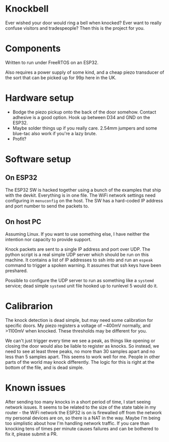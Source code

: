 # Knockbell
Ever wished your door would ring a bell when knocked? Ever want to really confuse visitors and tradespeople? Then this is the project for you.


# Components
Written to run under FreeRTOS on an ESP32.

Also requires a power supply of some kind, and a cheap piezo transducer of the sort that can be picked up for 99p here in the UK.


# Hardware setup

* Bodge the piezo pickup onto the back of the door somehow. Contact adhesive is a good option. Hook up between D34 and GND on the ESP32.
* Maybe solder things up if you really care. 2.54mm jumpers and some blue-tac also work if you're a lazy brute.
* Profit?

# Software setup

## On ESP32

The ESP32 SW is hacked together using a bunch of the examples that ship with the devkit. Everything is in one file. The WiFi network settings need configuring in `menuconfig` on the host. The SW has a hard-coded IP address and port number to send the packets to.

## On host PC

Assuming Linux. If you want to use something else, I have neither the intention nor capacity to provide support.

Knock packets are sent to a single IP address and port over UDP. The python script is a real simple UDP server which should be run on this machine. It contains a list of IP addresses to ssh into and run an `espeak` command to trigger a spoken warning. It assumes that ssh keys have been preshared.

Possible to configure the UDP server to run as something like a `systemd` service; dead simple `systemd` unit file hooked up to runlevel 5 would do it.

# Calibrarion

The knock detection is dead simple, but may need some calibration for specific doors. My piezo registers a voltage of ~400mV normally, and >1100mV when knocked. These thresholds may be different for you.

We can't just trigger every time we see a peak, as things like opening or closing the door would also be liable to register as knocks. So instead, we need to see at least three peaks, no more than 30 samples apart and no less than 5 samples apart. This seems to work well for me. People in other parts of the world may knock differently. The logic for this is right at the bottom of the file, and is dead simple.

# Known issues

After sending too many knocks in a short period of time, I start seeing network issues. It seems to be related to the size of the state table in my router - the WiFi network the ESP32 is on is firewalled off from the network  my personal devices are on, so there is a NAT in the way. Maybe I'm being too simplistic about how I'm handling network traffic. If you care than knocking tens of times per minute causes failures and can be bothered to fix it, please submit a PR.
